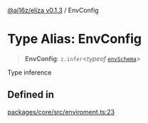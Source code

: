 [@ai16z/eliza v0.1.3](../index.md) / EnvConfig

# Type Alias: EnvConfig

> **EnvConfig**: `z.infer`\<*typeof* [`envSchema`](../variables/envSchema.md)\>

Type inference

## Defined in

[packages/core/src/enviroment.ts:23](https://github.com/ai16z/eliza/blob/main/packages/core/src/enviroment.ts#L23)
